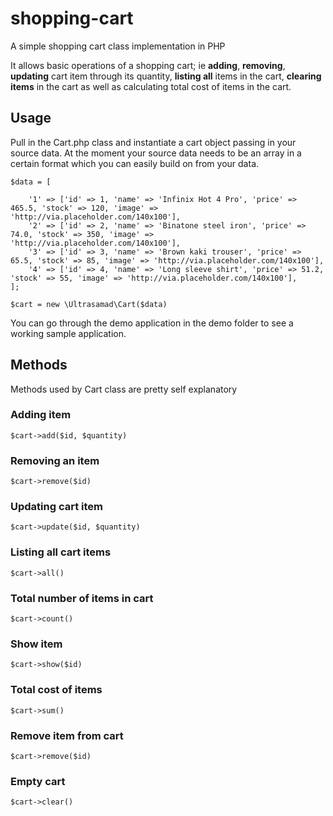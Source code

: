 # shopping-cart
A simple shopping cart class implementation in PHP


It allows basic operations of a shopping cart; ie **adding**, **removing**, **updating** cart item through its quantity, **listing all** items in the cart, **clearing items** in the cart as well as calculating total cost of items in the cart.


## Usage

Pull in the Cart.php class and instantiate a cart object passing in your source data.
At the moment your source data needs to be an array in a certain format which you can easily build on from your data.

``` 
$data = [

	'1' => ['id' => 1, 'name' => 'Infinix Hot 4 Pro', 'price' => 465.5, 'stock' => 120, 'image' => 'http://via.placeholder.com/140x100'],
	'2' => ['id' => 2, 'name' => 'Binatone steel iron', 'price' => 74.0, 'stock' => 350, 'image' => 'http://via.placeholder.com/140x100'],
	'3' => ['id' => 3, 'name' => 'Brown kaki trouser', 'price' => 65.5, 'stock' => 85, 'image' => 'http://via.placeholder.com/140x100'],
	'4' => ['id' => 4, 'name' => 'Long sleeve shirt', 'price' => 51.2, 'stock' => 55, 'image' => 'http://via.placeholder.com/140x100'],
];

$cart = new \Ultrasamad\Cart($data)

```
You can go through the demo application in the demo folder to see a working sample application.

## Methods

Methods used by Cart class are pretty self explanatory

### Adding item

```$cart->add($id, $quantity)```

### Removing an item

```$cart->remove($id)```

### Updating cart item
```$cart->update($id, $quantity)```

### Listing all cart items

```$cart->all()```

### Total number of items in cart

```$cart->count()```

### Show item

```$cart->show($id)```

### Total cost of items

```$cart->sum()```

### Remove item from cart

```$cart->remove($id)```

### Empty cart

```$cart->clear()```
